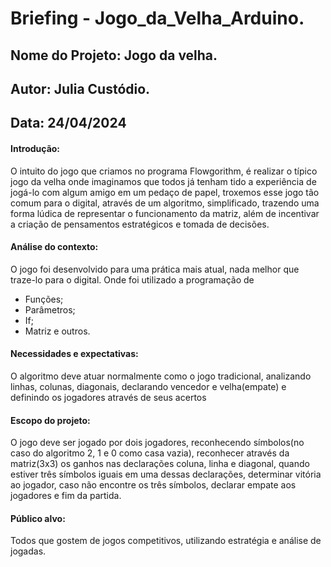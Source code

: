 # Briefing - Jogo_da_Velha_Arduino.

## Nome do Projeto: Jogo da velha.

## Autor: Julia Custódio.
## Data: 24/04/2024
#### Introdução: 
O intuito do jogo que criamos no programa Flowgorithm, é realizar o típico jogo da velha onde imaginamos que todos já tenham tido a experiência de jogá-lo com algum amigo em um pedaço de papel,
troxemos esse jogo tão comum para o digital, através de um algoritmo, simplificado, trazendo uma forma lúdica de representar o funcionamento da matriz, além de incentivar a criação de pensamentos estratégicos e tomada de decisões.

#### Análise do contexto:
O jogo foi desenvolvido para uma prática mais atual, nada melhor que traze-lo para o digital.
Onde foi utilizado a programação de 
- Funções;
- Parâmetros;
- If;
- Matriz e outros.

#### Necessidades e expectativas:
O algoritmo deve atuar normalmente como o jogo tradicional, analizando linhas, colunas, diagonais, declarando vencedor e velha(empate) e definindo os jogadores através de seus acertos

#### Escopo do projeto: 
O jogo deve ser jogado por dois jogadores, reconhecendo símbolos(no caso do algoritmo 2, 1 e 0 como casa vazia), reconhecer através da matriz(3x3) os ganhos nas declarações coluna, linha e diagonal, quando estiver três símbolos iguais em uma dessas declarações, determinar vitória ao jogador, caso não encontre os três símbolos, declarar empate aos jogadores e fim da partida.

#### Público alvo: 
Todos que gostem de jogos competitivos, utilizando estratégia e análise de jogadas.




 
